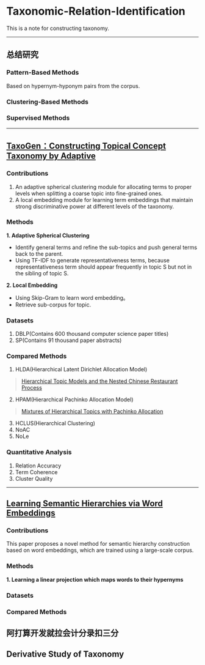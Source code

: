 # Taxonomic-Relation-Identification
This is a note for constructing taxonomy. 

---

## 总结研究
### Pattern-Based Methods
Based on hypernym-hyponym pairs from the corpus.
### Clustering-Based Methods
### Supervised Methods

---

## [TaxoGen：Constructing Topical Concept Taxonomy by Adaptive](https://pdfs.semanticscholar.org/c420/af96a6725414b7c631757503ed6ac61020e6.pdf)
### Contributions
1. An adaptive spherical clustering module for allocating terms to proper levels when splitting a coarse topic into fine-grained ones.
2. A local embedding module for learning term embeddings that maintain strong discriminative power at different levels of the taxonomy. 

### Methods
**1. Adaptive Spherical Clustering**
* Identify general terms and refine the sub-topics and push general terms back to the parent.
* Using TF-IDF to generate representativeness terms, because  representativeness term should appear frequently in topic S but not in the sibling of topic S.

**2. Local Embedding**
* Using Skip-Gram to learn word embedding。
* Retrieve sub-corpus for topic.

### Datasets
1. DBLP(Contains 600 thousand computer science paper titles)
2. SP(Contains 91 thousand paper abstracts)

### Compared Methods
1. HLDA(Hierarchical Latent Dirichlet Allocation Model)
> [Hierarchical Topic Models and the Nested Chinese Restaurant Process](https://papers.nips.cc/paper/2466-hierarchical-topic-models-and-the-nested-chinese-restaurant-process.pdf)
2. HPAM(Hierarchical Pachinko Allocation Model)
> [Mixtures of Hierarchical Topics with Pachinko Allocation](https://scholarworks.umass.edu/cgi/viewcontent.cgi?referer=https://www.google.co.jp/&httpsredir=1&article=1074&context=cs_faculty_pubs)
3. HCLUS(Hierarchical Clustering)
4. NoAC
5. NoLe

### Quantitative Analysis
1. Relation Accuracy
2. Term Coherence
3. Cluster Quality

---

## [Learning Semantic Hierarchies via Word Embeddings](http://ir.hit.edu.cn/~jguo/papers/acl2014-hypernym.pdf)
### Contributions
This paper proposes a novel method for semantic hierarchy construction based on word embeddings, which are trained using a large-scale corpus.

### Methods
**1. Learning a linear projection which maps words to their hypernyms**


### Datasets


### Compared Methods
阿打算开发就拉会计分录扣三分
---

## Derivative Study of Taxonomy

